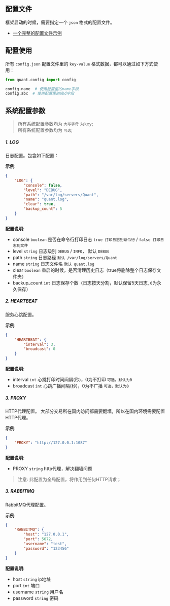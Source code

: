 
## 配置文件

框架启动的时候，需要指定一个 `json` 格式的配置文件。
- [一个完整的配置文件示例](config.json)


## 配置使用
所有 `config.json` 配置文件里的 `key-value` 格式数据，都可以通过如下方式使用：
```python
from quant.config import config

config.name  # 使用配置里的name字段
config.abc  # 使用配置里的abd字段
```

## 系统配置参数
> 所有系统配置参数均为 `大写字母` 为key;  
> 所有系统配置参数均为 `可选`;  


##### 1. LOG
日志配置。包含如下配置：

**示例**:
```json
{
    "LOG": {
        "console": false,
        "level": "DEBUG",
        "path": "/var/log/servers/Quant",
        "name": "quant.log",
        "clear": true,
        "backup_count": 5
    }
}
```

**配置说明**:
- console `boolean` 是否在命令行打印日志 `true 打印日志到命令行` / `false 打印日志到文件`
- level `string` 日志级别 `DEBUG` / `INFO`， 默认 `DEBUG`
- path `string` 日志路径 `默认 /var/log/servers/Quant`
- name `string` 日志文件名 `默认 quant.log`
- clear `boolean` 重启的时候，是否清理历史日志（true将删除整个日志保存文件夹）
- backup_count `int` 日志保存个数（日志按天分割，默认保留5天日志, `0`为永久保存）


##### 2. HEARTBEAT
服务心跳配置。

**示例**:
```json
{
    "HEARTBEAT": {
        "interval": 3,
        "broadcast": 0
    }
}
```

**配置说明**:
- interval `int` 心跳打印时间间隔(秒)，0为不打印 `可选，默认为0`
- broadcast `int` 心跳广播间隔(秒)，0为不广播 `可选，默认为0`


##### 3. PROXY
HTTP代理配置。
大部分交易所在国内访问都需要翻墙，所以在国内环境需要配置HTTP代理。

**示例**:
```json
{
    "PROXY": "http://127.0.0.1:1087"
}
```

**配置说明**:
- PROXY `string` http代理，解决翻墙问题

> 注意: 此配置为全局配置，将作用到任何HTTP请求；


##### 3. RABBITMQ
RabbitMQ代理配置。

**示例**:
```json
{
    "RABBITMQ": {
        "host": "127.0.0.1",
        "port": 5672,
        "username": "test",
        "password": "123456"
    }
}
```

**配置说明**:
- host `string` ip地址
- port `int` 端口
- username `string` 用户名
- password `string` 密码
